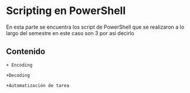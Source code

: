 # Scripting en PowerShell

En esta parte se encuentra los script de PowerShell  que se realizaron a lo largo del semestre en este caso son 3 por asi decirlo
## Contenido
	+ Encoding
	
	+Decoding
	
	+Automatización de tarea